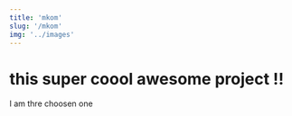 ```yaml
---
title: 'mkom'
slug: '/mkom'
img: '../images'
---
```


# this super coool awesome project !!

I am thre choosen one

